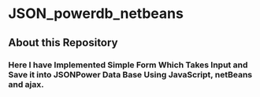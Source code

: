 # JSON_powerdb_netbeans

## About this Repository
### Here I have Implemented Simple Form Which Takes Input and Save it into JSONPower Data Base Using JavaScript, netBeans and ajax.
